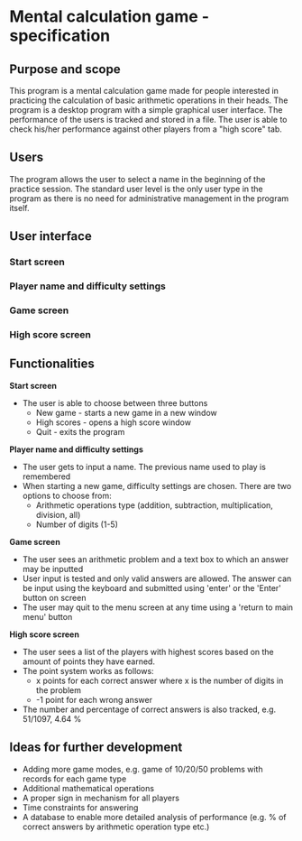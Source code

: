 # Mental calculation game - specification

## Purpose and scope

This program is a mental calculation game made for people interested in practicing the calculation of basic arithmetic operations in their heads. The program is a desktop program with a simple graphical user interface. The performance of the users is tracked and stored in a file. The user is able to check his/her performance against other players from a "high score" tab.

## Users

The program allows the user to select a name in the beginning of the practice session. The standard user level is the only user type in the program as there is no need for administrative management in the program itself.

## User interface


### Start screen


### Player name and difficulty settings


### Game screen


### High score screen


## Functionalities

**Start screen**

* The user is able to choose between three buttons
	* New game - starts a new game in a new window
	* High scores - opens a high score window
	* Quit - exits the program


**Player name and difficulty settings**

* The user gets to input a name. The previous name used to play is remembered 
* When starting a new game, difficulty settings are chosen. There are two options to choose from:
	* Arithmetic operations type (addition, subtraction, multiplication, division, all)
	* Number of digits (1-5)


**Game screen**

* The user sees an arithmetic problem and a text box to which an answer may be inputted
* User input is tested and only valid answers are allowed. The answer can be input using the keyboard and submitted using 'enter' or the 'Enter' button on screen
* The user may quit to the menu screen at any time using a 'return to main menu' button


**High score screen**

* The user sees a list of the players with highest scores based on the amount of points they have earned.
* The point system works as follows:
	* x points for each correct answer where x is the number of digits in the problem
	* -1 point for each wrong answer
* The number and percentage of correct answers is also tracked, e.g. 51/1097, 4.64 %


## Ideas for further development

* Adding more game modes, e.g. game of 10/20/50 problems with records for each game type
* Additional mathematical operations
* A proper sign in mechanism for all players
* Time constraints for answering
* A database to enable more detailed analysis of performance (e.g. % of correct answers by arithmetic operation type etc.)

